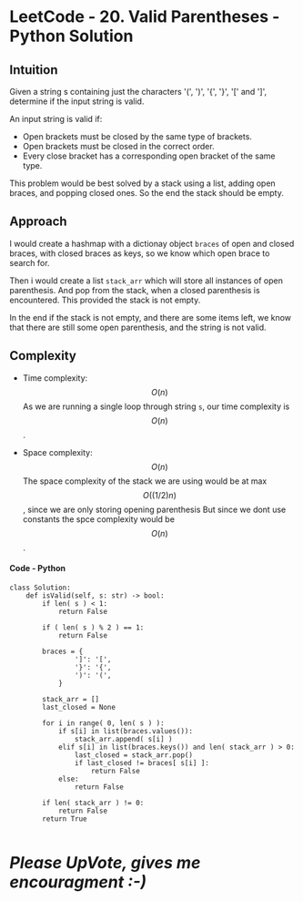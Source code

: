# LeetCode - 20. Valid Parentheses - Python Solution

## Intuition
Given a string s containing just the characters '(', ')', '{', '}', '[' and ']', determine if the input string is valid.

An input string is valid if:

 - Open brackets must be closed by the same type of brackets.
 - Open brackets must be closed in the correct order.
 - Every close bracket has a corresponding open bracket of the same type.

This problem would be best solved by a stack using a list, adding open braces, and popping closed ones. So the end the stack should be empty.


## Approach
I would create a hashmap with a dictionay object `braces` of open and closed braces, with closed braces as keys, so we know which open brace to search for.

Then i would create a list `stack_arr` which will store all instances of open parenthesis. And pop from the stack, when a closed parenthesis is encountered. This provided the stack is not empty.

In the end if the stack is not empty, and there are some items left, we know that there are still some open parenthesis, and the string is not valid. 

## Complexity
- Time complexity: $$O(n)$$
  As we are running a single loop through string `s`, our time complexity is $$O(n)$$.

- Space complexity: $$O(n)$$
  The space complexity of the stack we are using would be at max $$O((1/2) n)$$, since we are only storing opening parenthesis 
  But since we dont use constants the spce complexity would be $$O(n)$$.

#### Code - Python
```python3 []
class Solution:
	def isValid(self, s: str) -> bool:
		if len( s ) < 1:
			return False
		
		if ( len( s ) % 2 ) == 1:
			return False

		braces = {
				']': '[',
				'}': '{',
				')': '(',
			}
		
		stack_arr = []
		last_closed = None
		
		for i in range( 0, len( s ) ):
			if s[i] in list(braces.values()):
				stack_arr.append( s[i] )
			elif s[i] in list(braces.keys()) and len( stack_arr ) > 0:
				last_closed = stack_arr.pop()
				if last_closed != braces[ s[i] ]:
					return False
			else:
				return False
			
		if len( stack_arr ) != 0:
			return False
		return True
	
```

# *Please UpVote, gives me encouragment :-)*
